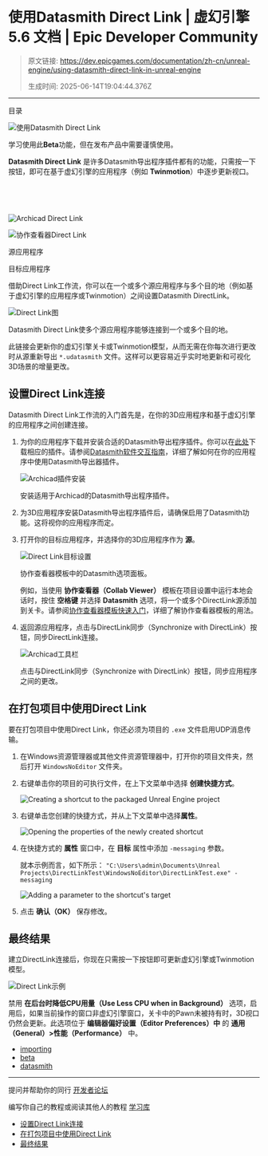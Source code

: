 # 使用Datasmith Direct Link | 虚幻引擎 5.6 文档 | Epic Developer Community

> 原文链接: https://dev.epicgames.com/documentation/zh-cn/unreal-engine/using-datasmith-direct-link-in-unreal-engine
> 
> 生成时间: 2025-06-14T19:04:44.376Z

---

目录

![使用Datasmith Direct Link](https://dev.epicgames.com/community/api/documentation/image/a2f5c37e-97f3-449b-bee1-7f5cacb2b05b?resizing_type=fill&width=1920&height=335)

学习使用此**Beta**功能，但在发布产品中需要谨慎使用。

**Datasmith Direct Link** 是许多Datasmith导出程序插件都有的功能，只需按一下按钮，即可在基于虚幻引擎的应用程序（例如 **Twinmotion**）中逐步更新视口。

 

 

![Archicad Direct Link](https://d1iv7db44yhgxn.cloudfront.net/documentation/images/28154d4a-2c7b-4a07-bc37-82d36b28c3ea/archicad-directlink.png "Direct Link在Archicad中打开")

![协作查看器Direct Link](https://d1iv7db44yhgxn.cloudfront.net/documentation/images/adf46413-6255-4943-9687-a5976ba95bd5/collab-viewer-directlink.png "DirectLink选项在协作查看器模板中打开")

源应用程序

目标应用程序

借助Direct Link工作流，你可以在一个或多个源应用程序与多个目的地（例如基于虚幻引擎的应用程序或Twinmotion）之间设置Datasmith DirectLink。

![Direct Link图](https://d1iv7db44yhgxn.cloudfront.net/documentation/images/1a8fdad5-a120-4bf2-8070-9f5d44f59ffa/directlink-diagram.png "说明DirectLink如何连接源和目标")

Datasmith Direct Link使多个源应用程序能够连接到一个或多个目的地。

此链接会更新你的虚幻引擎关卡或Twinmotion模型，从而无需在你每次进行更改时从源重新导出 `*.udatasmith` 文件。这样可以更容易近乎实时地更新和可视化3D场景的增量更改。

## 设置Direct Link连接

Datasmith Direct Link工作流的入门首先是，在你的3D应用程序和基于虚幻引擎的应用程序之间创建连接。

1.  为你的应用程序下载并安装合适的Datasmith导出程序插件。你可以在[此处](https://www.unrealengine.com/en-US/datasmith/plugins)下载相应的插件。请参阅[Datasmith软件交互指南](/documentation/zh-cn/unreal-engine/datasmith-software-interop-guides-for-unreal-engine)，详细了解如何在你的应用程序中使用Datasmith导出器插件。
    
    ![Archicad插件安装](https://d1iv7db44yhgxn.cloudfront.net/documentation/images/32237641-edc0-48dd-b6e0-666ed8ab032e/archicad-install.png "Archicad插件安装")
    
    安装适用于Archicad的Datasmith导出程序插件。
    
2.  为3D应用程序安装Datasmith导出程序插件后，请确保启用了Datasmith功能。这将视你的应用程序而定。
3.  打开你的目标应用程序，并选择你的3D应用程序作为 **源**。
    
    ![Direct Link目标设置](https://d1iv7db44yhgxn.cloudfront.net/documentation/images/ff75a38b-0108-4f5d-90a5-7ab29969e614/directlink-destination-setup.png "设置DirectLink目标")
    
    协作查看器模板中的Datasmith选项面板。
    
    例如，当使用 **协作查看器（Collab Viewer）** 模板在项目设置中运行本地会话时，按住 **空格键** 并选择 **Datasmith** 选项，将一个或多个DirectLink源添加到关卡。请参阅[协作查看器模板快速入门](/documentation/zh-cn/unreal-engine/collab-viewer-template-quick-start-in-unreal-engine)，详细了解协作查看器模板的用法。
    
4.  返回源应用程序，点击与DirectLink同步（Synchronize with DirectLink）按钮，同步DirectLink连接。
    
    ![Archicad工具栏](https://d1iv7db44yhgxn.cloudfront.net/documentation/images/f47849b7-09e4-4f38-9307-19b63a7a6e59/archicad-toolbar.png "Archicad Datasmith工具栏")
    
    点击与DirectLink同步（Synchronize with DirectLink）按钮，同步应用程序之间的更改。
    

## 在打包项目中使用Direct Link

要在打包项目中使用Direct Link，你还必须为项目的 `.exe` 文件启用UDP消息传输。

1.  在Windows资源管理器或其他文件资源管理器中，打开你的项目文件夹，然后打开 `WindowsNoEditor` 文件夹。
2.  右键单击你的项目的可执行文件，在上下文菜单中选择 **创建快捷方式**。
    
    ![Creating a shortcut to the packaged Unreal Engine project](https://d1iv7db44yhgxn.cloudfront.net/documentation/images/16ef6119-4a95-40a4-8d87-ce4a02feb166/create-shortcut.png)
3.  右键单击您创建的快捷方式，并从上下文菜单中选择**属性**。
    
    ![Opening the properties of the newly created shortcut](https://d1iv7db44yhgxn.cloudfront.net/documentation/images/9177a679-3ddd-4db0-a6c7-79d8effe9c72/shortcut-properties.png)
4.  在快捷方式的 **属性** 窗口中，在 **目标** 属性中添加 `-messaging` 参数。
    
    就本示例而言，如下所示： `"C:\Users\admin\Documents\Unreal Projects\DirectLinkTest\WindowsNoEditor\DirectLinkTest.exe" -messaging`
    
    ![Adding a parameter to the shortcut's target](https://d1iv7db44yhgxn.cloudfront.net/documentation/images/20ac0b6f-035e-43e9-8ae4-dacb9fced00b/target-parameter.png)
5.  点击 **确认（OK）** 保存修改。

## 最终结果

建立DirectLink连接后，你现在只需按一下按钮即可更新虚幻引擎或Twinmotion模型。

![Direct Link示例](https://d1iv7db44yhgxn.cloudfront.net/documentation/images/a2167d00-f25f-4e4e-9a75-71345e65c17d/directlink-example.gif "Example of Direct Link working between Archicad 24 and the Collab Viewer template.")

禁用 **在后台时降低CPU用量（Use Less CPU when in Background）** 选项，启用后，如果当前操作的窗口非虚幻引擎窗口，关卡中的Pawn未被持有时，3D视口仍然会更新。此选项位于 **编辑器偏好设置（Editor Preferences）中** 的 **通用（General）>性能（Performance）** 中。

-   [importing](https://dev.epicgames.com/community/search?query=importing)
-   [beta](https://dev.epicgames.com/community/search?query=beta)
-   [datasmith](https://dev.epicgames.com/community/search?query=datasmith)

* * *

提问并帮助你的同行 [开发者论坛](https://forums.unrealengine.com/categories?tag=unreal-engine)

编写你自己的教程或阅读其他人的教程 [学习库](https://dev.epicgames.com/community/unreal-engine/learning)

-   [设置Direct Link连接](/documentation/zh-cn/unreal-engine/using-datasmith-direct-link-in-unreal-engine#%E8%AE%BE%E7%BD%AEdirectlink%E8%BF%9E%E6%8E%A5)
-   [在打包项目中使用Direct Link](/documentation/zh-cn/unreal-engine/using-datasmith-direct-link-in-unreal-engine#%E5%9C%A8%E6%89%93%E5%8C%85%E9%A1%B9%E7%9B%AE%E4%B8%AD%E4%BD%BF%E7%94%A8directlink)
-   [最终结果](/documentation/zh-cn/unreal-engine/using-datasmith-direct-link-in-unreal-engine#%E6%9C%80%E7%BB%88%E7%BB%93%E6%9E%9C)